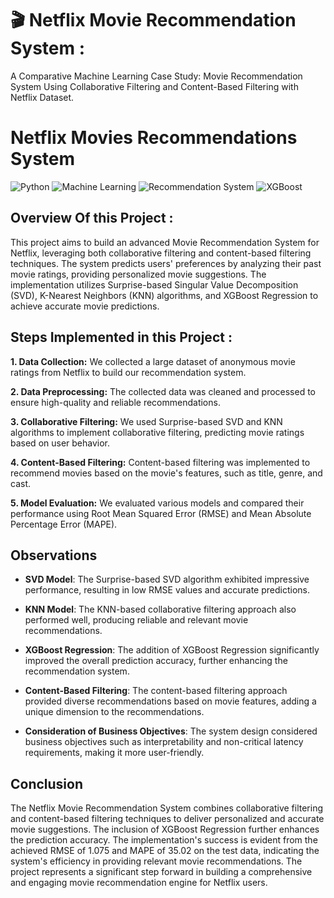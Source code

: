 # 🎬 Netflix Movie Recommendation System :
A Comparative Machine Learning Case Study: Movie Recommendation System Using Collaborative Filtering and Content-Based Filtering with Netflix Dataset.

# Netflix Movies Recommendations System

![Python](https://img.shields.io/badge/Python-3.7%2B-brightgreen.svg) ![Machine Learning](https://img.shields.io/badge/Machine_Learning-Collaborative_Filtering%2C_Content_Based-yellow.svg) ![Recommendation System](https://img.shields.io/badge/Recommendation_System-Netflix_Movie-blue.svg) ![XGBoost](https://img.shields.io/badge/XGBoost-Gradient_Boosting-orange.svg)

## Overview Of this Project :

This project aims to build an advanced Movie Recommendation System for Netflix, leveraging both collaborative filtering and content-based filtering techniques. The system predicts users' preferences by analyzing their past movie ratings, providing personalized movie suggestions. The implementation utilizes Surprise-based Singular Value Decomposition (SVD), K-Nearest Neighbors (KNN) algorithms, and XGBoost Regression to achieve accurate movie predictions.

## Steps Implemented in this Project :

<b>1. Data Collection:</b> We collected a large dataset of anonymous movie ratings from Netflix to build our recommendation system.

<b>2. Data Preprocessing:</b> The collected data was cleaned and processed to ensure high-quality and reliable recommendations.

<b>3. Collaborative Filtering:</b> We used Surprise-based SVD and KNN algorithms to implement collaborative filtering, predicting movie ratings based on user behavior.

<b>4. Content-Based Filtering:</b> Content-based filtering was implemented to recommend movies based on the movie's features, such as title, genre, and cast.

<b>5. Model Evaluation:</b> We evaluated various models and compared their performance using Root Mean Squared Error (RMSE) and Mean Absolute Percentage Error (MAPE).

## Observations

- **SVD Model**: The Surprise-based SVD algorithm exhibited impressive performance, resulting in low RMSE values and accurate predictions.

- **KNN Model**: The KNN-based collaborative filtering approach also performed well, producing reliable and relevant movie recommendations.

- **XGBoost Regression**: The addition of XGBoost Regression significantly improved the overall prediction accuracy, further enhancing the recommendation system.

- **Content-Based Filtering**: The content-based filtering approach provided diverse recommendations based on movie features, adding a unique dimension to the recommendations.

- **Consideration of Business Objectives**: The system design considered business objectives such as interpretability and non-critical latency requirements, making it more user-friendly.

## Conclusion

The Netflix Movie Recommendation System combines collaborative filtering and content-based filtering techniques to deliver personalized and accurate movie suggestions. The inclusion of XGBoost Regression further enhances the prediction accuracy. The implementation's success is evident from the achieved RMSE of 1.075 and MAPE of 35.02 on the test data, indicating the system's efficiency in providing relevant movie recommendations. The project represents a significant step forward in building a comprehensive and engaging movie recommendation engine for Netflix users.
